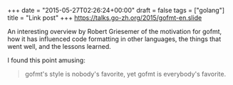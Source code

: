 +++
date = "2015-05-27T02:26:24+00:00"
draft = false
tags = ["golang"]
title = "Link post"
+++
https://talks.go-zh.org/2015/gofmt-en.slide



An interesting overview by Robert Griesemer of the motivation for gofmt, how it has influenced code formatting in other languages, the things that went well, and the lessons learned.

I found this point amusing:

> gofmt's style is nobody's favorite, yet gofmt is everybody's favorite.

